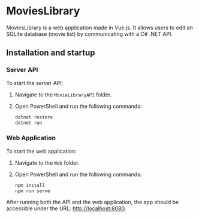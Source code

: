 # MoviesLibrary

MoviesLibrary is a web application made in Vue.js. It allows users to edit an SQLite database (movie list) by communicating with a C# .NET API.

## Installation and startup

### Server API
To start the server API:

1. Navigate to the `MovieLibraryAPI` folder.
2. Open PowerShell and run the following commands:

   ```sh
   dotnet restore
   dotnet run
   ```

### Web Application
To start the web application:

1. Navigate to the `Web` folder.
2. Open PowerShell and run the following commands:

   ```sh
   npm install
   npm run serve
   ```

After running both the API and the web application, the app should be accessible under the URL: [http://localhost:8080](http://localhost:8080).
